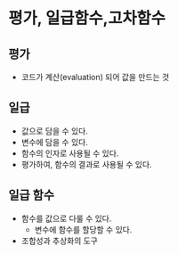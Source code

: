 # 평가, 일급함수,고차함수

## 평가
- 코드가 계산(evaluation) 되어 값을 만드는 것

## 일급
- 값으로 담을 수 있다.
- 변수에 담을 수 있다.
- 함수의 인자로 사용될 수 있다.
- 평가하여, 함수의 결과로 사용될 수 있다.

## 일급 함수
- 함수를 값으로 다룰 수 있다.
  - 변수에 함수를 할당할 수 있다.
- 조합성과 추상화의 도구 


